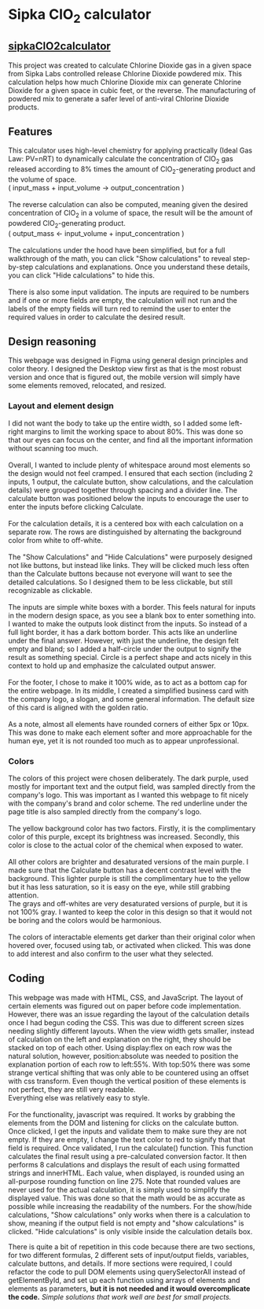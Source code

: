 # Sipka ClO<sub>2</sub> calculator
## [sipkaClO2calculator](https://endearing-jalebi-faca97.netlify.app/)
This project was created to calculate Chlorine Dioxide gas in a given space from Sipka Labs controlled release Chlorine Dioxide powdered mix.
This calculation helps how much Chlorine Dioxide mix can generate Chlorine Dioxide for a given space in cubic feet, or the reverse. 
The manufacturing of powdered mix to generate a safer level of anti-viral Chlorine Dioxide products.


## Features
This calculator uses high-level chemistry for applying practically (Ideal Gas Law: PV=nRT) to dynamically calculate the concentration of ClO<sub>2</sub> gas released according to 8% times the amount of ClO<sub>2</sub>-generating product and the volume of space. <br>( input_mass + input_volume -> output_concentration )<br><br> 
The reverse calculation can also be computed, meaning given the desired concentration of ClO<sub>2</sub> in a volume of space, the result will be the amount of powdered ClO<sub>2</sub>-generating product. <br>( output_mass <- input_volume + input_concentration )<br><br>
The calculations under the hood have been simplified, but for a full walkthrough of the math, you can click "Show calculations" to reveal step-by-step calculations and explanations. Once you understand these details, you can click "Hide calculations" to hide this.<br><br>
There is also some input validation. The inputs are required to be numbers and if one or more fields are empty, the calculation will not run and the labels of the empty fields will turn red to remind the user to enter the required values in order to calculate the desired result.

## Design reasoning
This webpage was designed in Figma using general design principles and color theory. I designed the Desktop view first as that is the most robust version and once that is figured out, the mobile version will simply have some elements removed, relocated, and resized.
### Layout and element design
I did not want the body to take up the entire width, so I added some left-right margins to limit the working space to about 80%. This was done so that our eyes can focus on the center, and find all the important information without scanning too much. <br><br>
Overall, I wanted to include plenty of whitespace around most elements so the design would not feel cramped. I ensured that each section (including 2 inputs, 1 output, the calculate button, show calculations, and the calculation details) were grouped together through spacing and a divider line.
The calculate button was positioned below the inputs to encourage the user to enter the inputs before clicking Calculate.<br><br>
For the calculation details, it is a centered box with each calculation on a separate row. The rows are distinguished by alternating the background color from white to off-white.<br><br>
The "Show Calculations" and "Hide Calculations" were purposely designed not like buttons, but instead like links. They will be clicked much less often than the Calculate buttons because not everyone will want to see the detailed calculations. So I designed them to be less clickable, but still recognizable as clickable.<br><br>
The inputs are simple white boxes with a border. This feels natural for inputs in the modern design space, as you see a blank box to enter something into. <br>
I wanted to make the outputs look distinct from the inputs. So instead of a full light border, it has a dark bottom border. This acts like an underline under the final answer. However, with just the underline, the design felt empty and bland; so I added a half-circle under the output to signify the result as something special. Circle is a perfect shape and acts nicely in this context to hold up and emphasize the calculated output answer.<br><br>
For the footer, I chose to make it 100% wide, as to act as a bottom cap for the entire webpage. In its middle, I created a simplified business card with the company logo, a slogan, and some general information. The default size of this card is aligned with the golden ratio.<br><br>
As a note, almost all elements have rounded corners of either 5px or 10px. This was done to make each element softer and more approachable for the human eye, yet it is not rounded too much as to appear unprofessional.
### Colors
The colors of this project were chosen deliberately. The dark purple, used mostly for important text and the output field, was sampled directly from the company's logo. This was important as I wanted this webpage to fit nicely with the company's brand and color scheme. The red underline under the page title is also sampled directly from the company's logo.<br><br>
The yellow background color has two factors. Firstly, it is the complimentary color of this purple, except its brightness was increased. Secondly, this color is close to the actual color of the chemical when exposed to water.<br><br>
All other colors are brighter and desaturated versions of the main purple. I made sure that the Calculate button has a decent contrast level with the background. This lighter purple is still the complimentary hue to the yellow but it has less saturation, so it is easy on the eye, while still grabbing attention.<br>
The grays and off-whites are very desaturated versions of purple, but it is not 100% gray. I wanted to keep the color in this design so that it would not be boring and the colors would be harmonious. <br><br>
The colors of interactable elements get darker than their original color when hovered over, focused using tab, or activated when clicked. This was done to add interest and also confirm to the user what they selected.
## Coding
This webpage was made with HTML, CSS, and JavaScript. The layout of certain elements was figured out on paper before code implementation. However, there was an issue regarding the layout of the calculation details once I had begun coding the CSS. This was due to different screen sizes needing slightly different layouts. When the view width gets smaller, instead of calculation on the left and explanation on the right, they should be stacked on top of each other. Using display:flex on each row was the natural solution, however, position:absolute was needed to position the explanation portion of each row to left:55%. With top:50% there was some strange vertical shifting that was only able to be countered using an offset with css transform. Even though the vertical position of these elements is not perfect, they are still very readable.<br>
Everything else was relatively easy to style. <br><br>
For the functionality, javascript was required. It works by grabbing the elements from the DOM and listening for clicks on the calculate button. Once clicked, I get the inputs and validate them to make sure they are not empty. If they are empty, I change the text color to red to signify that that field is required. Once validated, I run the calculate() function. This function calculates the final result using a pre-calculated conversion factor. It then performs 8 calculations and displays the result of each using formatted strings and innerHTML. Each value, when displayed, is rounded using an all-purpose rounding function on line 275. Note that rounded values are never used for the actual calculation, it is simply used to simplify the displayed value. This was done so that the math would be as accurate as possible while increasing the readability of the numbers. For the show/hide calculations, "Show calculations" only works when there is a calculation to show, meaning if the output field is not empty and "show calculations" is clicked. "Hide calculations" is only visible inside the calculation details box. 

There is quite a bit of repetition in this code because there are two sections, for two different formulas, 2 different sets of input/output fields, variables, calculate buttons, and details. If more sections were required, I could refactor the code to pull DOM elements using querySelectorAll instead of getElementById, and set up each function using arrays of elements and elements as parameters, <strong>but it is not needed and it would overcomplicate the code.</strong> <em>Simple solutions that work well are best for small projects.<em>
